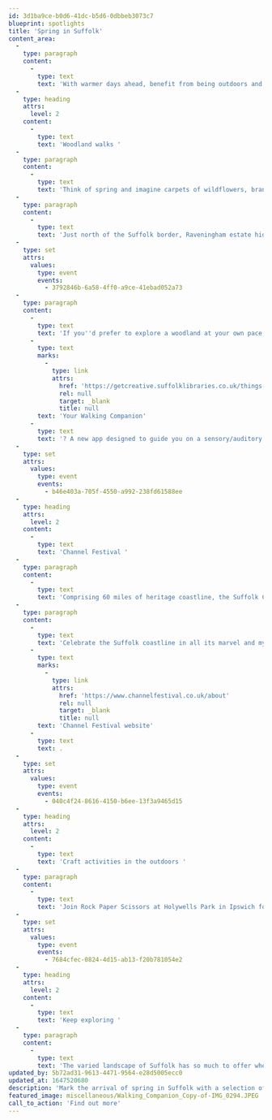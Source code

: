 ```yaml
---
id: 3d1ba9ce-b0d6-41dc-b5d6-0dbbeb3073c7
blueprint: spotlights
title: 'Spring in Suffolk'
content_area:
  -
    type: paragraph
    content:
      -
        type: text
        text: 'With warmer days ahead, benefit from being outdoors and connect with nature with these events and activities happening across Suffolk this spring.'
  -
    type: heading
    attrs:
      level: 2
    content:
      -
        type: text
        text: 'Woodland walks '
  -
    type: paragraph
    content:
      -
        type: text
        text: 'Think of spring and imagine carpets of wildflowers, branches dripping with blossom and the sweet sound of birds singing, so it''s no surprise that woodland walks are popular at this time of year! In the East of England, we are spoilt with plenty of free and easy to access woodland spaces but if you''d like to add a little more creativity to your walk then take a look at the activities listed below.'
  -
    type: paragraph
    content:
      -
        type: text
        text: 'Just north of the Suffolk border, Raveningham estate hides a woodland walk filled with wonders, including art, film, music and poetry. Enjoy the walk at dusk, to make the most of the lights that guide the way. Please be aware, unless you live close to the venue. you will need a car to get there but parking is free. '
  -
    type: set
    attrs:
      values:
        type: event
        events:
          - 3792846b-6a58-4ff0-a9ce-41ebad052a73
  -
    type: paragraph
    content:
      -
        type: text
        text: 'If you''d prefer to explore a woodland at your own pace, and in daylight, then why not try '
      -
        type: text
        marks:
          -
            type: link
            attrs:
              href: 'https://getcreative.suffolklibraries.co.uk/things-to-do/your-walking-companion'
              rel: null
              target: _blank
              title: null
        text: 'Your Walking Companion'
      -
        type: text
        text: '? A new app designed to guide you on a sensory/auditory adventure through Brandon Country Park.'
  -
    type: set
    attrs:
      values:
        type: event
        events:
          - b46e403a-705f-4550-a992-238fd61588ee
  -
    type: heading
    attrs:
      level: 2
    content:
      -
        type: text
        text: 'Channel Festival '
  -
    type: paragraph
    content:
      -
        type: text
        text: 'Comprising 60 miles of heritage coastline, the Suffolk Coast is the jewel in our county''s crown whatever the season, however clearer skies makes the seaside even more appealing. '
  -
    type: paragraph
    content:
      -
        type: text
        text: 'Celebrate the Suffolk coastline in all its marvel and mystery with the new Channel Festival, brought about by Pier Projects. From 15 to 20 of March, the new free festival will run a creative programme of activity exploring open water. For a list of all activity, visit the official '
      -
        type: text
        marks:
          -
            type: link
            attrs:
              href: 'https://www.channelfestival.co.uk/about'
              rel: null
              target: _blank
              title: null
        text: 'Channel Festival website'
      -
        type: text
        text: .
  -
    type: set
    attrs:
      values:
        type: event
        events:
          - 040c4f24-8616-4150-b6ee-13f3a9465d15
  -
    type: heading
    attrs:
      level: 2
    content:
      -
        type: text
        text: 'Craft activities in the outdoors '
  -
    type: paragraph
    content:
      -
        type: text
        text: 'Join Rock Paper Scissors at Holywells Park in Ipswich for their Rock Paper Grow event where you and your family can get creative in the outdoors. Using the natural environment of the park as inspiration, this free workshop for families will consist of weaving, wind sock making, nature printing on fabric and seed bomb making.'
  -
    type: set
    attrs:
      values:
        type: event
        events:
          - 7684cfec-0824-4d15-ab13-f20b781054e2
  -
    type: heading
    attrs:
      level: 2
    content:
      -
        type: text
        text: 'Keep exploring '
  -
    type: paragraph
    content:
      -
        type: text
        text: 'The varied landscape of Suffolk has so much to offer when it comes to exploring the outdoors. Keep an the eye on the Let''s Get Creative website for more activities happening in outside venues or with a natural theme. Just click on our ''nature'' category tag on the right hand side of the home page to discover more and more events happening across East Anglia. '
updated_by: 5b72ad31-9613-4471-9564-e28d5005ecc0
updated_at: 1647520680
description: 'Mark the arrival of spring in Suffolk with a selection of creative outings into the outdoors. Across the county, discover magical, woodland Lumiere walks, exploratory ocean workshops and craft activities in local parks.'
featured_image: miscellaneous/Walking_Companion_Copy-of-IMG_0294.JPEG
call_to_action: 'Find out more'
---
```

